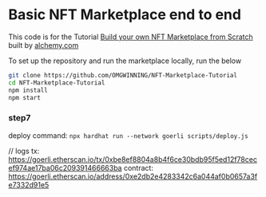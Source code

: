 # Basic NFT Marketplace end to end

This code is for the Tutorial [Build your own NFT Marketplace from Scratch](https://docs.alchemy.com/alchemy/) built by [alchemy.com](https://alchemy.com)

To set up the repository and run the marketplace locally, run the below
```bash
git clone https://github.com/OMGWINNING/NFT-Marketplace-Tutorial
cd NFT-Marketplace-Tutorial
npm install
npm start
```

### step7
deploy command: `npx hardhat run --network goerli scripts/deploy.js`

// logs
tx: https://goerli.etherscan.io/tx/0xbe8ef8804a8b4f6ce30bdb95f5ed12f78cecef974ae17ba06c209391466663ba
contract: https://goerli.etherscan.io/address/0xe2db2e4283342c6a044af0b0657a3fe7332d91e5